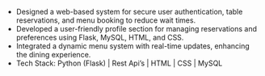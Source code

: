- Designed a web-based system for secure user authentication, table reservations, and menu booking to reduce wait times.
- Developed a user-friendly profile section for managing reservations and preferences using Flask, MySQL, HTML, and CSS.
- Integrated a dynamic menu system with real-time updates, enhancing the dining experience.
- Tech Stack: Python (Flask) | Rest Api’s | HTML | CSS | MySQL
